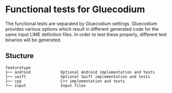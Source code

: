 Functional tests for Gluecodium
===========================

The functional tests are separated by Gluecodium settings. Gluecodium provides various options which result
in different generated code for the same input LIME definition files. In order to test these
properly, different test binaries will be generated.

Stucture
--------

    featuretype
    ├── android             Optional Android implementation and tests
    ├── swift               Optional Swift implementation and tests
    ├── cpp                 C++ implementation and tests
    └── input               Input files

